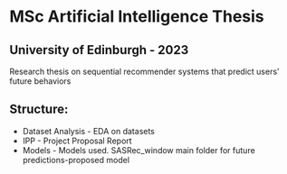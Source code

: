 # MSc Artificial Intelligence Thesis
## University of Edinburgh - 2023
Research thesis on sequential recommender systems that predict users' future behaviors

## Structure:
- Dataset Analysis - EDA on datasets
- IPP - Project Proposal Report
- Models - Models used. SASRec_window main folder for future predictions-proposed model
